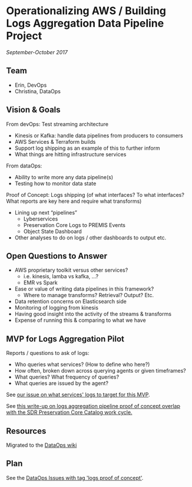 # Operationalizing AWS / Building Logs Aggregation Data Pipeline Project

*September-October 2017*

## Team

- Erin, DevOps
- Christina, DataOps

## Vision & Goals

From devOps: Test streaming architecture
- Kinesis or Kafka: handle data pipelines from producers to consumers
- AWS Services & Terraform builds
- Support log shipping as an example of this to further inform
- What things are hitting infrastructure services

From dataOps:
- Ability to write more any data pipeline(s)
- Testing how to monitor data state

Proof of Concept: Logs shipping (of what interfaces? To what interfaces? What reports are key here and require what transforms)
- Lining up next “pipelines”
  - Lyberservices
  - Preservation Core Logs to PREMIS Events
  - Object State Dashboard
- Other analyses to do on logs / other dashboards to output etc.

## Open Questions to Answer

- AWS proprietary toolkit versus other services?
  - i.e. kinesis, lamba vs kafka, …?
  - EMR vs Spark
- Ease or value of writing data pipelines in this framework?
  - Where to manage transforms? Retrieval? Output? Etc.
- Data retention concerns on Elasticsearch side
- Monitoring of logging from kinesis
- Having good insight into the activity of the streams & transforms
- Expense of running this & comparing to what we have

## MVP for Logs Aggregation Pilot

Reports / questions to ask of logs:
- Who queries what services? (How to define who here?)
- How often, broken down across querying agents or given timeframes?
- What queries? What frequency of queries?
- What queries are issued by the agent?

See [our issue on what services' logs to target for this MVP](https://github.com/sul-dlss/dataOps/issues/5).

See [this write-up on logs aggregation pipeline proof of concept overlap with the SDR Preservation Core Catalog work cycle.](https://docs.google.com/document/d/1Gxi73V2TfZviOIc6yr4cEpcUWN55Jowcgu93VxoxrIY/edit)

## Resources

Migrated to the [DataOps wiki](https://github.com/sul-dlss/dataOps/wiki)


## Plan

See the [DataOps Issues with tag 'logs proof of concept'](https://github.com/sul-dlss/dataOps/issues?q=is%3Aissue+label%3A%22logs+proof+of+concept%22).
